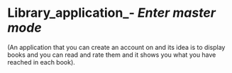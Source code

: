 # Library_application_-   *****Enter master mode*****
(An application that you can create an account on and its idea is to display books and you can read and rate them and it shows you what you have reached in each book).
